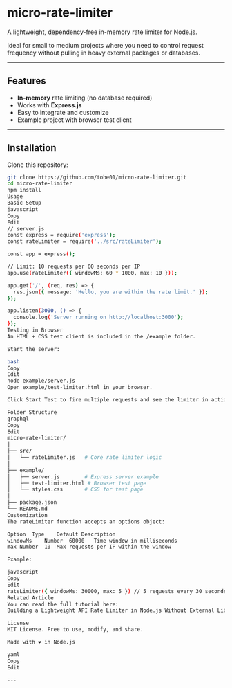 # micro-rate-limiter

A lightweight, dependency-free in-memory rate limiter for Node.js.

Ideal for small to medium projects where you need to control request frequency without pulling in heavy external packages or databases.

---

## Features
- **In-memory** rate limiting (no database required)
- Works with **Express.js**
- Easy to integrate and customize
- Example project with browser test client

---

## Installation

Clone this repository:

```bash
git clone https://github.com/tobe01/micro-rate-limiter.git
cd micro-rate-limiter
npm install
Usage
Basic Setup
javascript
Copy
Edit
// server.js
const express = require('express');
const rateLimiter = require('../src/rateLimiter');

const app = express();

// Limit: 10 requests per 60 seconds per IP
app.use(rateLimiter({ windowMs: 60 * 1000, max: 10 }));

app.get('/', (req, res) => {
  res.json({ message: 'Hello, you are within the rate limit.' });
});

app.listen(3000, () => {
  console.log('Server running on http://localhost:3000');
});
Testing in Browser
An HTML + CSS test client is included in the /example folder.

Start the server:

bash
Copy
Edit
node example/server.js
Open example/test-limiter.html in your browser.

Click Start Test to fire multiple requests and see the limiter in action, including a live countdown until reset.

Folder Structure
graphql
Copy
Edit
micro-rate-limiter/
│
├── src/
│   └── rateLimiter.js   # Core rate limiter logic
│
├── example/
│   ├── server.js        # Express server example
│   ├── test-limiter.html # Browser test page
│   └── styles.css       # CSS for test page
│
├── package.json
└── README.md
Customization
The rateLimiter function accepts an options object:

Option	Type	Default	Description
windowMs	Number	60000	Time window in milliseconds
max	Number	10	Max requests per IP within the window

Example:

javascript
Copy
Edit
rateLimiter({ windowMs: 30000, max: 5 }) // 5 requests every 30 seconds
Related Article
You can read the full tutorial here:
Building a Lightweight API Rate Limiter in Node.js Without External Libraries

License
MIT License. Free to use, modify, and share.

Made with ❤️ in Node.js

yaml
Copy
Edit

---
